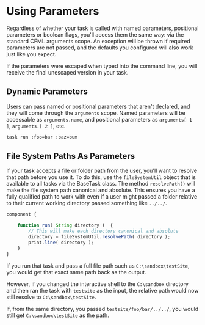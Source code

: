 # Using Parameters

Regardless of whether your task is called with named parameters, positional parameters or boolean flags, you'll access them the same way: via the standard CFML arguments scope. An exception will be thrown if required parameters are not passed, and the defaults you configured will also work just like you expect.

If the parameters were escaped when typed into the command line, you will receive the final unescaped version in your task.

## Dynamic Parameters

Users can pass named or positional parameters that aren't declared, and they will come through the `arguments` scope. Named parameters will be accessable as `arguments.name`, and positional parameters as `arguments[ 1 ]`, `arguments.[ 2 ]`, etc.

```bash
task run :foo=bar :baz=bum
```

## File System Paths As Parameters

If your task accepts a file or folder path from the user, you'll want to resolve that path before you use it. To do this, use the `fileSystemUtil` object that is available to all tasks via the BaseTask class. The method `resolvePath()` will make the file system path canonical and absolute. This ensures you have a fully qualified path to work with even if a user might passed a folder relative to their current working directory passed something like `../../`.

```javascript
component {

    function run( String directory )  {
        // This will make each directory canonical and absolute
        directory = fileSystemUtil.resolvePath( directory );
        print.line( directory );
    }
}
```

If you run that task and pass a full file path such as `C:\sandbox\testSite`, you would get that exact same path back as the output.

However, if you changed the interactive shell to the `C:\sandbox` directory and then ran the task with `testsite` as the input, the relative path would now still resolve to `C:\sandbox\testSite`.

If, from the same directory, you passed `testsite/foo/bar/../../`, you would still get `C:\sandbox\testSite` as the path.
